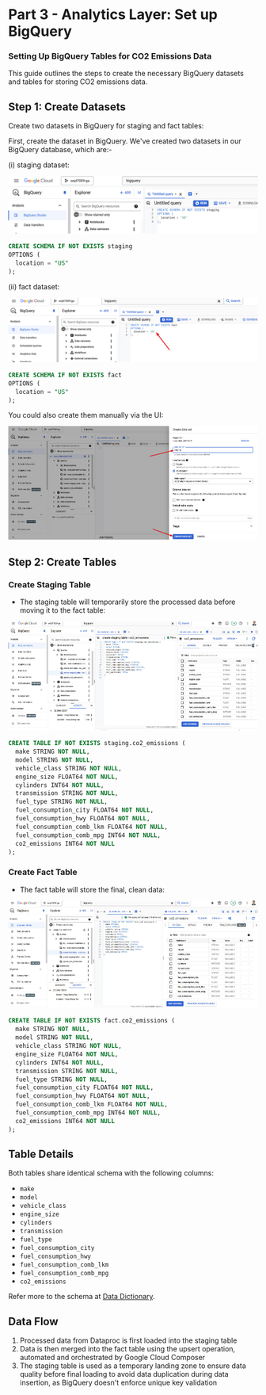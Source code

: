 # Part 3 - Analytics Layer: Set up BigQuery
### Setting Up BigQuery Tables for CO2 Emissions Data

This guide outlines the steps to create the necessary BigQuery datasets and tables for storing CO2 emissions data.


Step 1: Create Datasets
-----------------------

Create two datasets in BigQuery for staging and fact tables:

First, create the dataset in BigQuery. We've created two datasets in our BigQuery database, which are:-

(i) staging dataset:

![](../images/bigquery-create-staging-table-schema.png)

```sql
CREATE SCHEMA IF NOT EXISTS staging
OPTIONS (
  location = "US"
);
```

(ii) fact dataset:

![](../images/bigquery-create-fact-table-schema.png)

```sql
CREATE SCHEMA IF NOT EXISTS fact
OPTIONS (
  location = "US"
);
```

You could also create them manually via the UI:

![](../images/3_Part%203%20-%20Analytics%20Layer%20Set%20u.jpg)

Step 2: Create Tables
---------------------

### Create Staging Table

*   The staging table will temporarily store the processed data before moving it to the fact table:

![](../images/2_Part%203%20-%20Analytics%20Layer%20Set%20u.jpg)

```sql
CREATE TABLE IF NOT EXISTS staging.co2_emissions (
  make STRING NOT NULL,
  model STRING NOT NULL,
  vehicle_class STRING NOT NULL,
  engine_size FLOAT64 NOT NULL,
  cylinders INT64 NOT NULL,
  transmission STRING NOT NULL,
  fuel_type STRING NOT NULL,
  fuel_consumption_city FLOAT64 NOT NULL,
  fuel_consumption_hwy FLOAT64 NOT NULL,
  fuel_consumption_comb_lkm FLOAT64 NOT NULL,
  fuel_consumption_comb_mpg INT64 NOT NULL,
  co2_emissions INT64 NOT NULL
);

```

### Create Fact Table

*   The fact table will store the final, clean data:

![](../images/Part%203%20-%20Analytics%20Layer%20Set%20u.jpg)

```sql
CREATE TABLE IF NOT EXISTS fact.co2_emissions (
  make STRING NOT NULL,
  model STRING NOT NULL,
  vehicle_class STRING NOT NULL,
  engine_size FLOAT64 NOT NULL,
  cylinders INT64 NOT NULL,
  transmission STRING NOT NULL,
  fuel_type STRING NOT NULL,
  fuel_consumption_city FLOAT64 NOT NULL,
  fuel_consumption_hwy FLOAT64 NOT NULL,
  fuel_consumption_comb_lkm FLOAT64 NOT NULL,
  fuel_consumption_comb_mpg INT64 NOT NULL,
  co2_emissions INT64 NOT NULL
);

```

Table Details
-------------

Both tables share identical schema with the following columns:

*   `make`
*   `model`
*   `vehicle_class`
*   `engine_size`
*   `cylinders`
*   `transmission`
*   `fuel_type`
*   `fuel_consumption_city`
*   `fuel_consumption_hwy`
*   `fuel_consumption_comb_lkm`
*   `fuel_consumption_comb_mpg`
*   `co2_emissions`

Refer more to the schema at [Data Dictionary](../dataset/).

Data Flow
---------

1.  Processed data from Dataproc is first loaded into the staging table
2.  Data is then merged into the fact table using the upsert operation, automated and orchestrated by Google Cloud Composer
3.  The staging table is used as a temporary landing zone to ensure data quality before final loading to avoid data duplication during data insertion, as BigQuery doesn't enforce unique key validation
